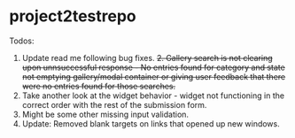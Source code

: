 # project2testrepo

Todos:

1. Update read me following bug fixes.
<strike>2. Gallery search is not clearing upon unnsuccessful response - No entries found for category and state not emptying gallery/modal container or giving user feedback that there were no entries found for those searches.</strike>
3. Take another look at the widget behavior - widget not functioning in the correct order with the rest of the submission form.
4. Might be some other missing input validation.
5. Update: Removed blank targets on links that opened up new windows. 
